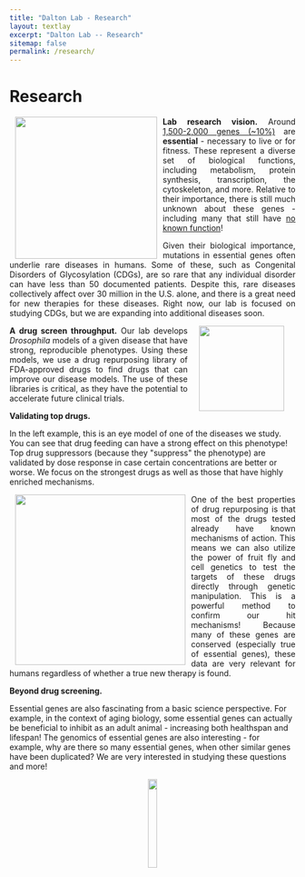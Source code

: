```yaml
---
title: "Dalton Lab - Research"
layout: textlay
excerpt: "Dalton Lab -- Research"
sitemap: false
permalink: /research/
---
```



# Research


<p align="justify">
<strong>Lab research vision.</strong>

<img src="{{ site.url }}{{ site.baseurl }}/images/respic/Research_Flowchart.png" alt="" style="width: 250px; float: left; margin: 0px 10px">
Around <a href="https://pmc.ncbi.nlm.nih.gov/articles/PMC7779065/">1,500-2,000 genes (~10%)</a> are <strong>essential</strong> - necessary to live or for fitness. These represent a diverse set of biological functions, including metabolism, protein synthesis, transcription, the cytoskeleton, and more. Relative to their importance, there is still much unknown about these genes - including many that still have <a href="https://www.nature.com/articles/nrg.2017.75">no known function</a>!
</p>
<p align="justify">
Given their biological importance, mutations in essential genes often underlie rare diseases in humans. Some of these, such as Congenital Disorders of Glycosylation (CDGs), are so rare that any individual disorder can have less than 50 documented patients. Despite this, rare diseases collectively affect over 30 million in the U.S. alone, and there is a great need for new therapies for these diseases. Right now, our lab is focused on studying CDGs, but we are expanding into additional diseases soon.
</p>



<p align="justify">
<strong>A drug screen throughput.</strong>

<img src="{{ site.url }}{{ site.baseurl }}/images/respic/Drug_screen_model.png" alt="" style="width: 150px; float: right; margin: 0px 20px">
Our lab develops <i>Drosophila</i> models of a given disease that have strong, reproducible phenotypes. Using these models, we use a drug repurposing library of FDA-approved drugs to find drugs that can improve our disease models. The use of these libraries is critical, as they have the potential to accelerate future clinical trials. 
</p>

<p align="justify">
<strong>Validating top drugs.</strong>


In the left example, this is an eye model of one of the diseases we study. You can see that drug feeding can have a strong effect on this phenotype! Top drug suppressors (because they "suppress" the phenotype) are validated by dose response in case certain concentrations are better or worse. We focus on the strongest drugs as well as those that have highly enriched mechanisms. 
</p>
<p align="justify">
<img src="{{ site.url }}{{ site.baseurl }}/images/respic/Top_suppressor.png" alt="" style="width: 300px; float: left; margin: 0px 10px">
One of the best properties of drug repurposing is that most of the drugs tested already have known mechanisms of action. This means we can also  utilize the power of fruit fly and cell genetics to test the targets of these drugs directly through genetic manipulation. This is a powerful method to confirm our hit mechanisms! Because many of these genes are conserved (especially true of essential genes), these data are very relevant for humans regardless of whether a true new therapy is found.
</p>

<p align="justify">
<strong>Beyond drug screening.</strong>


Essential genes are also fascinating from a basic science perspective. For example, in the context of aging biology, some essential genes can actually be beneficial to inhibit as an adult animal - increasing both healthspan and lifespan! The genomics of essential genes are also interesting - for example, why are there so many essential genes, when other similar genes have been duplicated? We are very interested in studying these questions and more!
</p>



<center><figure>
<img src="{{ site.url }}{{ site.baseurl }}/images/logopic/Logo3.jpg" width="20%">
